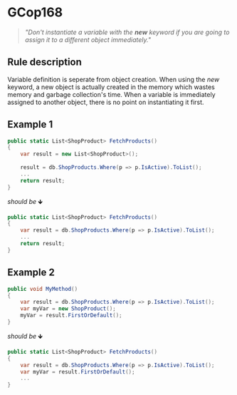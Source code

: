 ﻿# GCop168

> *"Don't instantiate a variable with the **new** keyword if you are going to assign it to a different object immediately."*


## Rule description
Variable definition is seperate from object creation. When using the *new* keyword, a new object is actually created in the memory which wastes memory and garbage collection's time. When a variable is immediately assigned to another object, there is no point on instantiating it first. 

## Example 1
```csharp
public static List<ShopProduct> FetchProducts()
{
    var result = new List<ShopProduct>();
    
    result = db.ShopProducts.Where(p => p.IsActive).ToList();
    ...
    return result;
}
```
*should be* 🡻

```csharp
public static List<ShopProduct> FetchProducts()
{    
    var result = db.ShopProducts.Where(p => p.IsActive).ToList();
    ...
    return result;
}
```

## Example 2
```csharp
public void MyMethod()
{
    var result = db.ShopProducts.Where(p => p.IsActive).ToList();
    var myVar = new ShopProduct();
    myVar = result.FirstOrDefault();
}
```
*should be* 🡻

```csharp
public static List<ShopProduct> FetchProducts()
{   
    var result = db.ShopProducts.Where(p => p.IsActive).ToList(); 
    var myVar = result.FirstOrDefault();
    ...
}
```
